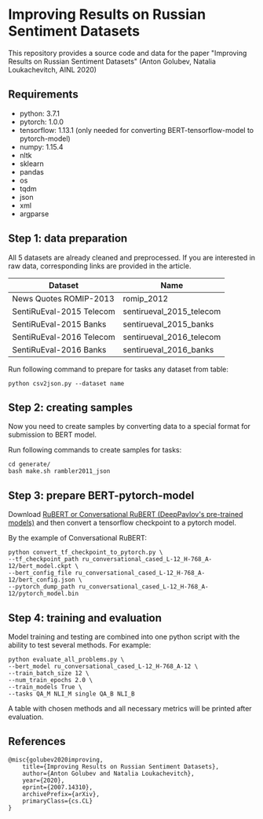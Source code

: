 # Improving Results on Russian Sentiment Datasets

This repository provides a source code and data for the paper "Improving Results on Russian Sentiment Datasets" (Anton Golubev, Natalia Loukachevitch, AINL 2020)

## Requirements

* python: 3.7.1
* pytorch: 1.0.0
* tensorflow: 1.13.1 (only needed for converting BERT-tensorflow-model to pytorch-model)
* numpy: 1.15.4
* nltk
* sklearn
* pandas
* os
* tqdm
* json
* xml
* argparse

## Step 1: data preparation
All 5 datasets are already cleaned and preprocessed. If you are interested in raw data, corresponding links are provided in the article.


| Dataset       | Name |
| ------------- | ------------- |
| News Quotes ROMIP-2013  | romip_2012  |
| SentiRuEval-2015 Telecom  | sentirueval_2015_telecom  |
| SentiRuEval-2015 Banks  | sentirueval_2015_banks  |
| SentiRuEval-2016 Telecom  | sentirueval_2016_telecom  |
| SentiRuEval-2016 Banks  | sentirueval_2016_banks  |

Run following command to prepare for tasks any dataset from table:


```
python csv2json.py --dataset name
```

## Step 2: creating samples
Now you need to create samples by converting data to a special format for submission to BERT model.

Run following commands to create samples for tasks:

```
cd generate/
bash make.sh rambler2011_json
```

## Step 3: prepare BERT-pytorch-model

Download [RuBERT or Conversational RuBERT (DeepPavlov's pre-trained models)](http://docs.deeppavlov.ai/en/master/features/models/bert.html) and then convert a tensorflow checkpoint to a pytorch model.

By the example of Conversational RuBERT:

```
python convert_tf_checkpoint_to_pytorch.py \
--tf_checkpoint_path ru_conversational_cased_L-12_H-768_A-12/bert_model.ckpt \
--bert_config_file ru_conversational_cased_L-12_H-768_A-12/bert_config.json \
--pytorch_dump_path ru_conversational_cased_L-12_H-768_A-12/pytorch_model.bin
```

## Step 4: training and evaluation

Model training and testing are combined into one python script with the ability to test several methods. For example:

```
python evaluate_all_problems.py \
--bert_model ru_conversational_cased_L-12_H-768_A-12 \
--train_batch_size 12 \
--num_train_epochs 2.0 \
--train_models True \
--tasks QA_M NLI_M single QA_B NLI_B
```

A table with chosen methods and all necessary metrics will be printed after evaluation. 

## References

```
@misc{golubev2020improving,
    title={Improving Results on Russian Sentiment Datasets},
    author={Anton Golubev and Natalia Loukachevitch},
    year={2020},
    eprint={2007.14310},
    archivePrefix={arXiv},
    primaryClass={cs.CL}
}
```

